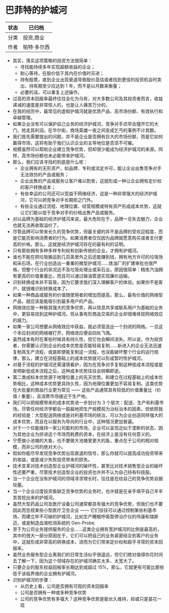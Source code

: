 # 巴菲特的护城河

| 状态 | 已归档    |
| -- | ------ |
| 分类 | 投资,商业  |
| 作者 | 帕特·多尔西 |

- 其实，落实这项策略的投资方法很简单：
  - 寻找能持续多年实现超额收益的企业；
  - 耐心等待，在股价低于其内在价值时买进；
  - 持有股票，直到企业出现衰退导致股价高估或者找到更佳的投资机会时卖出，持有期至少应达到 1 年，而不是以月数来衡量；
  - 必要的话，可以重复上述操作。
- 过高的资本回报率最终往往会化为乌有，对大多数公司及其投资者而言，收益递减的速度是非常惊人的，也是让人痛苦万分的。
- 在我的经历中，最常见的虚假护城河就是优质产品、高市场份额、有效执行和卓越管理。
- 如果企业没有可以保护自己业务的经济护城河，竞争对手迟早会撞开它的大门，抢走其利润。在华尔街，商场英雄一夜之间变成乞丐的事例不计其数。
- 我们首先需要提出的问题，并不是企业是否拥有巨大的市场份额，而是它如何赢得市场，这将有助于我们认识企业的主导地位是否坚不可摧。
- 规模虽然可以帮助企业建立竞争优势，但却很少能成为经济护城河的来源。同样，高市场份额也未必能带来护城河。
- 那么，我们应该寻找的到底是什么呢：
  - 企业拥有的无形资产，如品牌、专利或法定许可，能让企业出售竞争对手无法效仿的产品或服务；
  - 企业出售的产品或服务让客户难以割舍，这就形成一种让企业拥有定价权的客户转换成本；
  - 有些幸运的公司还可以受益于网络经济，这是一种非常强大的经济护城河，它可以把竞争对手长期拒之门外。
  - 有些企业通过流程、地理位置、经营规模或特有资产形成成本优势，这就让它们能以低于竞争对手的价格出售产品或服务。
- 对以品牌为基础的经济护城河来说，最大危险在于，品牌一旦失去魅力，企业也就无法再收取溢价了。
- 尽管品牌可以带来长久的竞争优势，但最关键的并不是品牌的受欢迎程度，而是它能否影响消费者的行为。如果消费者仅仅因为品牌就愿意购买或者支付更高的价格，那么，这就是经济护城河存在的最有利的证明。
- 只有那些拥有多种多样专利权和创新传统的企业，才拥有护城河。
- 谁也不能在把垃圾搬运到几百英里外之后还能赚到钱，拥有地方许可的垃圾场和采石场，在行业创造出一重重的微型护城河……炼油厂的扩建审批也很严格，但整个行业的状况远不及垃圾处理业或采石业。原因很简单：精炼汽油拥有更高的价值重量比，而且可以通过输油管道实现廉价运输。
- 识别转换成本并不容易，因为它要求我们深入理解客户的体验。如果你不是客户，就很难识别转换成本了。
- 如果一种商品或服务的价值随使用者的增加而提高，那么，最有价值的网络型产品，就应该是能吸引到最多用户的产品。
- 网络效应是一种极其强大的竞争优势，再以信息共享或联系用户为基础的业务中，更容易找到这种护城河。但从事有形商品交易的企业却很难体现网络效应的威力。
- 如果一家公司想要从网络效应中获益，就必须营造出一个封闭的网络。一旦这个本应封闭的网络被打开，网络效应便会四处飞溅。
- 虽然成本有时在某些时候具有持久性，但它也会瞬间消失。所以说，作为投资者，你需要认识到企业的成本优势是否能轻易复制……新进入的企业无法迅速复制其生产流程，或是即便能复制这一流程，也没能破坏整个行业的运行规律，那么，建立在流程基础上的成本优势就可以形成暂时性护城河。
- 对基于流程的护城河还需谨慎看护，因为在竞争对手复制这种低成本流程或是发明新低成本流程之后，这种成本优势往往会转瞬即逝。
- 第二类成标本优势源于地理位置上的先天优势。和建立在过程基础上的成本优势相比，这种成本优势更具持久性，因为地理位置更加不容易复制。这类优势在大批量的商品行业更为常见 —— 这些产品通常具有较低的价值重量比（价值 / 重量），且消费市场接近于生产地。
- 我们可以把规模带来的成本优势进一步划分为 3 个层次：配送、生产和利基市场。尽管任何经济学都会一股脑地把生产规模视为治标治本的因素，但依照我的经验是：大型配送网络或是对利基市场的统治，可以为企业创造同样强大的成本优势，而且在以服务为导向的行业中，这种情况更加普遍。
- 对于一个仅能维持一家公司盈利的市场，企业可以呈现近似于垄断的状态，因为其他企业为挤进这个市场而耗费的资本，在经济上是没有任何意义的。
- 宁愿做小池塘的大鱼，也不要做大池塘里更大的鱼，重点在于公司的相对规模，而非公司的绝对大小。
- 假如你能尽早发现竞争优势出现衰退的信号，那么你就可以提高成功投资带来的收益，或是减少失败投资带来的损失。
- 技术变革对技术创造型企业护城河的破坏性，甚至比对技术销售型企业的破坏性还要严重，尽管技术创造型企业的投资也许并不认为自己持有科技股。
- 当一个企业在没有护城河的领域寻求增长时，往往是在给自己的竞争优势自掘坟墓。
- 当一个企业过度投资鱼缺乏竞争优势的业务时，也许就是在亲手填平自己辛辛苦苦挖出来的护城河。
- 虽然大型药品公司及医疗设备公司通常都具有强大的竞争优势，但我们也不要因此而忽视某些小型医疗卫生企业 —— 它们往往可以通过控制某些利基市场，而建立牢不可破的护城河，比如生产睡眠呼吸暂停治疗仪的伟康和瑞斯迈，或是制造血液检测系统的 Gen-Probe.
- 至于为公司业务提供服务的企业……这类企业拥有宽护城河的比例是最高的，其中的很大一部分原因在于，它们可以把自己的业务紧密结合到客户的业务中，这就形成非常高的转换成本，进而为它们带来定价权和超乎寻常的资本回报率。
- 虽然业务服务型企业离我们的日常生活似乎很遥远，但它们绝对值得你花时间去了解一下，因为这个领域存在的护城河确实太多、太宽大了。
- 只要企业的股东权益回报率长期达到或超过 15%，那么，它就更有可能比那些低于该临界值的企业拥有护城河。
- 识别护城河的步骤：
  - 从历史上看，公司是否拥有可观的资本回报率
  - 公司是否拥有一种或多种竞争优势
  - 公司的竞争优势有多强大？这种竞争优势是能长久维持，抑或只是昙花一现
